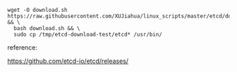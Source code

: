 
```
wget -O download.sh https://raw.githubusercontent.com/XUJiahua/linux_scripts/master/etcd/download.sh && \
  bash download.sh && \
  sudo cp /tmp/etcd-download-test/etcd* /usr/bin/
```


reference:

https://github.com/etcd-io/etcd/releases/

